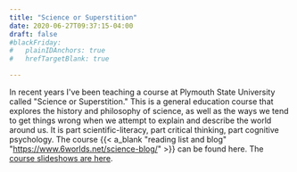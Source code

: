 ```yaml
---
title: "Science or Superstition"
date: 2020-06-27T09:37:15-04:00
draft: false
#blackFriday: 
#   plainIDAnchors: true
#   hrefTargetBlank: true

---
```


In recent years I've been teaching a course at Plymouth State University called "Science or Superstition." This is a general education course that explores the history and philosophy of science, as well as the ways we tend to get things wrong when we attempt to explain and describe the world around us. <!--more--> It is part scientific-literacy, part critical thinking, part cognitive psychology. The course {{< a_blank  "reading list and blog" "https://www.6worlds.net/science-blog/"  >}} can be found here. The [course slideshows are here](science-slideshows.html).
